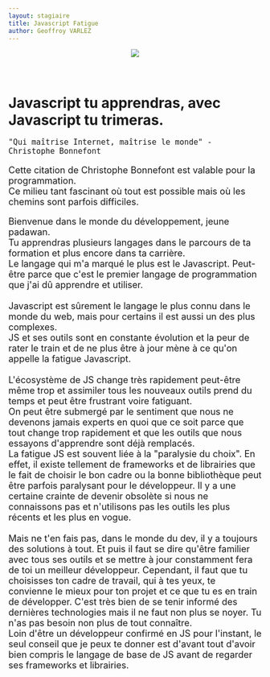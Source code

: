 ```yaml
---
layout: stagiaire
title: Javascript Fatigue
author: Geoffroy VARLEZ
---
```


<div style="text-align: center;">
    <img src="https://encrypted-tbn0.gstatic.com/images?q=tbn%3AANd9GcSfBz_7vNUfF3UI1QewBBEejMQDezEwaDccvsvkMTZ7jor9gUsl">
</div>
<br>
<br>

# Javascript tu apprendras, avec Javascript tu trimeras.

<div style="font-size: 18px;">

    "Qui maîtrise Internet, maîtrise le monde" - Christophe Bonnefont

Cette citation de Christophe Bonnefont est valable pour la programmation. <br>
Ce milieu tant fascinant où tout est possible mais où les chemins sont parfois difficiles.

Bienvenue dans le monde du développement, jeune padawan. <br>
Tu apprendras plusieurs langages dans le parcours de ta formation et plus encore dans ta carrière. <br>
Le langage qui m'a marqué le plus est le Javascript. Peut-être parce que c'est le premier langage de programmation que j'ai dû apprendre et utiliser.<br><br>
Javascript est sûrement le langage le plus connu dans le monde du web, mais pour certains il est aussi un des plus complexes.<br>
JS et ses outils sont en constante évolution et la peur de rater le train et de ne plus être à jour mène à ce qu'on appelle la fatigue Javascript.<br><br>
L'écosystème de JS change très rapidement peut-être même trop et assimiler tous les nouveaux outils prend du temps et peut être frustrant voire fatiguant.<br>
On peut être submergé par le sentiment que nous ne devenons jamais experts en quoi que ce soit parce que tout change trop rapidement et que les outils que nous essayons d'apprendre sont déjà remplacés. <br>
La fatigue JS est souvent liée à la "paralysie du choix". En effet, il existe tellement de frameworks et de librairies que le fait de choisir le bon cadre ou la bonne bibliothèque peut être parfois paralysant pour le développeur. Il y a une certaine crainte de devenir obsolète si nous ne connaissons pas et n'utilisons pas les outils les plus récents et les plus en vogue.<br><br>
Mais ne t'en fais pas, dans le monde du dev, il y a toujours des solutions à tout. Et puis il faut se dire qu'être familier avec tous ses outils et se mettre à jour constamment fera de toi un meilleur développeur. Cependant, il faut que tu choisisses ton cadre de travail, qui à tes yeux, te convienne le mieux pour ton projet et ce que tu es en train de développer. C'est très bien de se tenir informé des dernières technologies mais il ne faut non plus se noyer. Tu n'as pas besoin non plus de tout connaître.<br>
Loin d'être un développeur confirmé en JS pour l'instant, le seul conseil que je peux te donner est d'avant tout d'avoir bien compris le langage de base de JS avant de regarder ses frameworks et librairies.<br>

</div>

    



